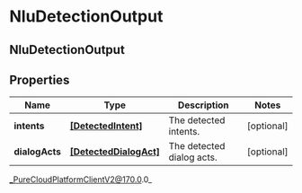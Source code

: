 # NluDetectionOutput

## NluDetectionOutput

## Properties

|Name | Type | Description | Notes|
|------------ | ------------- | ------------- | -------------|
| **intents** | [**[DetectedIntent]**]([DetectedIntent]) | The detected intents. | [optional] |
| **dialogActs** | [**[DetectedDialogAct]**]([DetectedDialogAct]) | The detected dialog acts. | [optional] |



_PureCloudPlatformClientV2@170.0.0_

